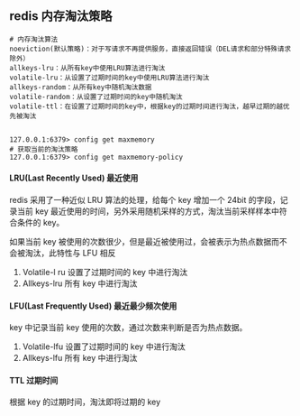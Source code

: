 ## redis 内存淘汰策略



```shell
# 内存淘汰算法
noeviction(默认策略)：对于写请求不再提供服务，直接返回错误（DEL请求和部分特殊请求除外）
allkeys-lru：从所有key中使用LRU算法进行淘汰
volatile-lru：从设置了过期时间的key中使用LRU算法进行淘汰
allkeys-random：从所有key中随机淘汰数据
volatile-random：从设置了过期时间的key中随机淘汰
volatile-ttl：在设置了过期时间的key中，根据key的过期时间进行淘汰，越早过期的越优先被淘汰


127.0.0.1:6379> config get maxmemory
# 获取当前的淘汰策略
127.0.0.1:6379> config get maxmemory-policy
```



#### LRU(Last Recently Used) 最近使用

redis 采用了一种近似 LRU 算法的处理，给每个 key 增加一个 24bit 的字段，记录当前 key 最近使用的时间，另外采用随机采样的方式，淘汰当前采样样本中符合条件的 key。

如果当前 key 被使用的次数很少，但是最近被使用过，会被表示为热点数据而不会被淘汰，此特性与 LFU 相反

1. Volatile-l ru 设置了过期时间的 key 中进行淘汰
2. Allkeys-lru 所有 key 中进行淘汰



#### LFU(Last Frequently Used) 最近最少频次使用

key 中记录当前 key 使用的次数，通过次数来判断是否为热点数据。

1. Volatile-lfu 设置了过期时间的 key 中进行淘汰
2. Allkeys-lfu 所有 key 中进行淘汰



#### TTL 过期时间

根据 key 的过期时间，淘汰即将过期的 key





